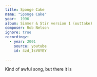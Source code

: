```yaml
---
title: Sponge Cake
name: "Sponge Cake"
year:  1996
album: Simmer & Stir version 1 (outtake)
composer: Rob Nelson
ignore: true
recordingz:
  - year: 2001
    source: youtube
    id: 4zd_IsV8YEY
 
---
```


Kind of awful song, but there it is
